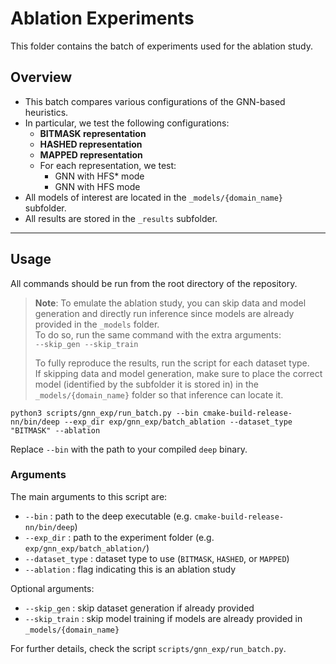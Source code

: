 # Ablation Experiments

This folder contains the batch of experiments used for the ablation study.

## Overview

-   This batch compares various configurations of the GNN-based heuristics.
-   In particular, we test the following configurations:
    -   **BITMASK representation**
    -   **HASHED representation**
    -   **MAPPED representation**
    -   For each representation, we test:
        -   GNN with HFS* mode
        -   GNN with HFS mode
-   All models of interest are located in the `_models/{domain_name}` subfolder.
-   All results are stored in the `_results` subfolder.

------------------------------------------------------------------------

## Usage

All commands should be run from the root directory of the repository.

> **Note**: To emulate the ablation study, you can skip data and model generation and directly run inference since models are already provided in the `_models` folder.  
> To do so, run the same command with the extra arguments:  
> `--skip_gen --skip_train`
>
> To fully reproduce the results, run the script for each dataset type.  
> If skipping data and model generation, make sure to place the correct model (identified by the subfolder it is stored in) in the `_models/{domain_name}` folder so that inference can locate it.

```console
python3 scripts/gnn_exp/run_batch.py --bin cmake-build-release-nn/bin/deep --exp_dir exp/gnn_exp/batch_ablation --dataset_type "BITMASK" --ablation
```

Replace `--bin` with the path to your compiled `deep` binary.

### Arguments

The main arguments to this script are:

- `--bin` : path to the deep executable (e.g. `cmake-build-release-nn/bin/deep`)
- `--exp_dir` : path to the experiment folder (e.g. `exp/gnn_exp/batch_ablation/`)
- `--dataset_type` : dataset type to use (`BITMASK`, `HASHED`, or `MAPPED`)
- `--ablation` : flag indicating this is an ablation study

Optional arguments:

- `--skip_gen` : skip dataset generation if already provided
- `--skip_train` : skip model training if models are already provided in `_models/{domain_name}`

For further details, check the script `scripts/gnn_exp/run_batch.py`.